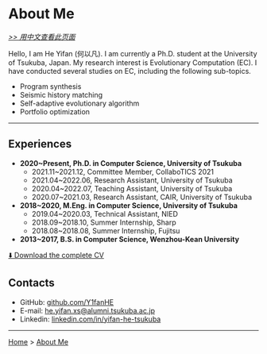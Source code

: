 # About Me

[*>> 用中文查看此页面*](/aboutme/cn/)

Hello, I am He Yifan (何以凡). I am currently a Ph.D. student at the University of Tsukuba, Japan. My research interest is Evolutionary Computation (EC). I have conducted several studies on EC, including the following sub-topics.

- Program synthesis
- Seismic history matching
- Self-adaptive evolutionary algorithm
- Portfolio optimization

---

## Experiences

- **2020~Present, Ph.D. in Computer Science, University of Tsukuba**
  - 2021.11~2021.12, Committee Member, CollaboTICS 2021
  - 2021.04~2022.06, Research Assistant, University of Tsukuba
  - 2020.04~2022.07, Teaching Assistant, University of Tsukuba
  - 2020.07~2021.03, Research Assistant, CAIR, University of Tsukuba
- **2018~2020, M.Eng. in Computer Science, University of Tsukuba**
  - 2019.04~2020.03, Technical Assistant, NIED
  - 2018.09~2018.10, Summer Internship, Sharp
  - 2018.08~2018.08, Summer Internship, Fujitsu
- **2013~2017, B.S. in Computer Science, Wenzhou-Kean University**

[⬇️ Download the complete CV](yifan.2022.09.pdf)

## Contacts

- GitHub: [github.com/Y1fanHE](https://github.com/Y1fanHE)
- E-mail: [he.yifan.xs@alumni.tsukuba.ac.jp](mailto:he.yifan.xs@alumni.tsukuba.ac.jp)
- Linkedin: [linkedin.com/in/yifan-he-tsukuba](https:www.linkedin.com/in/yifan-he-tsukuba)

---

[Home](/) > [About Me](/aboutme/)

